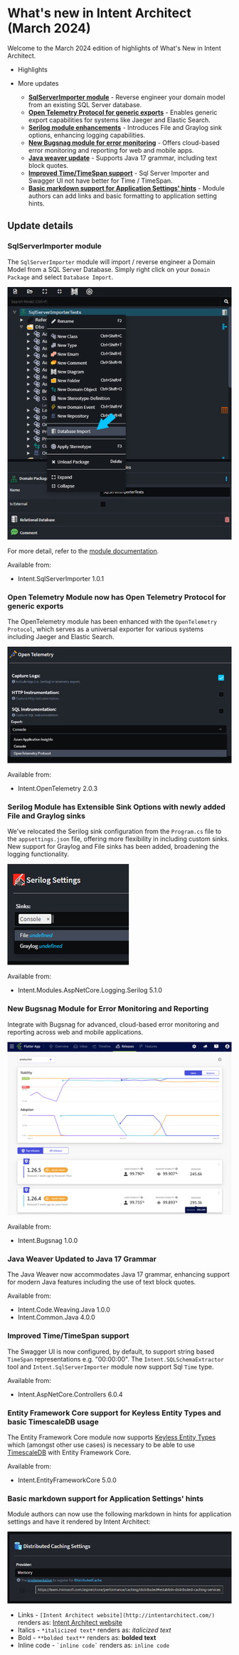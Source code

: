 # What's new in Intent Architect (March 2024)

Welcome to the March 2024 edition of highlights of What's New in Intent Architect.

- Highlights

- More updates
  - **[SqlServerImporter module](#sqlserverimporter-module)** - Reverse engineer your domain model from an existing SQL Server database.
  - **[Open Telemetry Protocol for generic exports](#open-telemetry-module-now-has-open-telemetry-protocol-for-generic-exports)** - Enables generic export capabilities for systems like Jaeger and Elastic Search.
  - **[Serilog module enhancements](#serilog-module-has-extensible-sink-options-with-newly-added-file-and-graylog-sinks)** - Introduces File and Graylog sink options, enhancing logging capabilities.
  - **[New Bugsnag module for error monitoring](#new-bugsnag-module-for-error-monitoring-and-reporting)** - Offers cloud-based error monitoring and reporting for web and mobile apps.
  - **[Java weaver update](#java-weaver-updated-to-java-17-grammar)** - Supports Java 17 grammar, including text block quotes.
  - **[Improved Time/TimeSpan support](#improved-timetimespan-support)** - Sql Server Importer and Swagger UI not have better for Time / TimeSpan.
  - **[Basic markdown support for Application Settings' hints](#basic-markdown-support-for-application-settings-hints)** - Module authors can add links and basic formatting to application setting hints.

## Update details

### SqlServerImporter module

The `SqlServerImporter` module will import / reverse engineer a Domain Model from a SQL Server Database. Simply right click on your `Domain Package` and select `Database Import`.

![Import database](images/database-import.png)

For more detail, refer to the [module documentation](https://github.com/IntentArchitect/Intent.Modules.NET/blob/master/Modules/Intent.Modules.SqlServerImporter/README.md).

Available from:

- Intent.SqlServerImporter 1.0.1

### Open Telemetry Module now has Open Telemetry Protocol for generic exports

The OpenTelemetry module has been enhanced with the `OpenTelemetry Protocol`, which serves as a universal exporter for various systems including Jaeger and Elastic Search.

![Open Telemetry Options](images/open-telemetry-options.png)

Available from:

- Intent.OpenTelemetry 2.0.3

### Serilog Module has Extensible Sink Options with newly added File and Graylog sinks

We've relocated the Serilog sink configuration from the `Program.cs` file to the `appsettings.json` file, offering more flexibility in including custom sinks. New support for Graylog and File sinks has been added, broadening the logging functionality.

![Serilog sink options](images/serilog-graylog.png)

Available from:

- Intent.Modules.AspNetCore.Logging.Serilog 5.1.0

### New Bugsnag Module for Error Monitoring and Reporting

Integrate with Bugsnag for advanced, cloud-based error monitoring and reporting across web and mobile applications.

![Bugsnag UI Sample](images/bugsnag-ui-sample.png)

Available from:

- Intent.Bugsnag 1.0.0

### Java Weaver Updated to Java 17 Grammar

The Java Weaver now accommodates Java 17 grammar, enhancing support for modern Java features including the use of text block quotes.

Available from:

- Intent.Code.Weaving.Java 1.0.0
- Intent.Common.Java 4.0.0

### Improved Time/TimeSpan support

The Swagger UI is now configured, by default, to support string based `TimeSpan` representations e.g. "00:00:00".
The `Intent.SQLSchemaExtractor` tool and `Intent.SqlServerImporter` module now support Sql `Time` type.

Available from:

- Intent.AspNetCore.Controllers 6.0.4

### Entity Framework Core support for Keyless Entity Types and basic TimescaleDB usage

The Entity Framework Core module now supports [Keyless Entity Types](https://learn.microsoft.com/ef/core/modeling/keyless-entity-types) which (amongst other use cases) is necessary to be able to use [TimescaleDB](https://www.timescale.com/) with Entity Framework Core.

Available from:

- Intent.EntityFrameworkCore 5.0.0

### Basic markdown support for Application Settings' hints

Module authors can now use the following markdown in hints for application settings and have it rendered by Intent Architect:

![Basic markdown support for hints on the Application Settings](images/basic-markdown-support-for-application-setting-hints.png)

- Links - `[Intent Architect website](http://intentarchitect.com/)` renders as: [Intent Architect website](http://intentarchitect.com/)
- Italics - `*italicized text*` renders as: *italicized text*
- Bold - `**bolded text**` renders as: **bolded text**
- Inline code - `` `inline code` `` renders as: `inline code`
